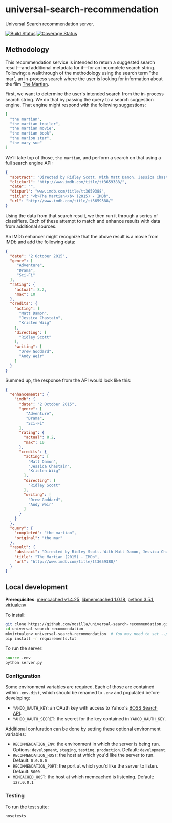 # universal-search-recommendation

Universal Search recommendation server.

[![Build Status](https://travis-ci.org/mozilla/universal-search-recommendation.svg?branch=master)](https://travis-ci.org/mozilla/universal-search-recommendation) [![Coverage Status](https://coveralls.io/repos/mozilla/universal-search-recommendation/badge.svg?branch=master&service=github)](https://coveralls.io/github/mozilla/universal-search-recommendation?branch=master)

## Methodology

This recommendation service is intended to return a suggested search result—and additional metadata for it—for an incomplete search string. Following: a walkthrough of the methodology using the search term "the mar", an in-process search where the user is looking for information about the film [The Martian](http://www.imdb.com/title/tt3659388/).

First, we want to determine the user's intended search from the in-process search string. We do that by passing the query to a search suggestion engine. That engine might respond with the following suggestions:

```json
[
  "the martian",
  "the martian trailer",
  "the martian movie",
  "the martian book",
  "the marion star",
  "the mary sue"
]
```

We'll take top of those, `the martian`, and perform a search on that using a full search engine API:

```json
{
  "abstract": "Directed by Ridley Scott. With Matt Damon, Jessica Chastain, Kristen Wiig, Kate Mara. During a manned mission to Mars, Astronaut Mark Watney is presumed dead after a ...",
  "clickurl": "http://www.imdb.com/title/tt3659388/",
  "date": "",
  "dispurl": "www.imdb.com/title/tt3659388",
  "title": "<b>The Martian</b> (2015) - IMDb",
  "url": "http://www.imdb.com/title/tt3659388/"
}
```

Using the data from that search result, we then run it through a series of classifiers. Each of these attempt to match and enhance results with data from additional sources.

An IMDb enhancer might recognize that the above result is a movie from IMDb and add the following data:

```json
{
  "date": "2 October 2015",
  "genre": [
     "Adventure",
     "Drama",
     "Sci-Fi"
  ],
  "rating": {
    "actual": 8.2,
    "max": 10
  },
  "credits": {
    "acting": [
      "Matt Damon",
      "Jessica Chastain",
      "Kristen Wiig"
    ],
    "directing": [
      "Ridley Scott"
    ],
    "writing": [
      "Drew Goddard",
      "Andy Weir"
    ]
  }
}
```

Summed up, the response from the API would look like this:

```json
{
  "enhancements": {
    "imdb": {
      "date": "2 October 2015",
      "genre": [
         "Adventure",
         "Drama",
         "Sci-Fi"
      ],
      "rating": {
        "actual": 8.2,
        "max": 10
      },
      "credits": {
        "acting": [
          "Matt Damon",
          "Jessica Chastain",
          "Kristen Wiig"
        ],
        "directing": [
          "Ridley Scott"
        ],
        "writing": [
          "Drew Goddard",
          "Andy Weir"
        ]
      }
    }
  },
  "query": {
    "completed": "the martian",
    "original": "the mar"
  },
  "result": {
    "abstract": "Directed by Ridley Scott. With Matt Damon, Jessica Chastain, Kristen Wiig, Kate Mara. During a manned mission to Mars, Astronaut Mark Watney is presumed dead after a ...",
    "title": "The Martian (2015) - IMDb",
    "url": "http://www.imdb.com/title/tt3659388/"
  }
}
```

## Local development

**Prerequisites**: [memcached v1.4.25](http://memcached.org/), [libmemcached 1.0.18](http://libmemcached.org/libMemcached.html), [python 3.5.1](https://www.python.org/), [virtualenv](https://virtualenv.readthedocs.org/en/latest/)

To install:

```sh
git clone https://github.com/mozilla/universal-search-recommendation.git
cd universal-search-recommendation
mkvirtualenv universal-search-recommendation  # You may need to set --python to point to the python 3.5 executable.
pip install -r requirements.txt
```

To run the server:

```sh
source .env
python server.py
```


### Configuration

Some environment variables are required. Each of those are contained within `.env.dist`, which should be renamed to `.env` and populated before developing:

- `YAHOO_OAUTH_KEY`: an OAuth key with access to Yahoo's [BOSS Search API](https://developer.yahoo.com/boss/search/).
- `YAHOO_OAUTH_SECRET`: the secret for the key contained in `YAHOO_OAUTH_KEY`.

Additional confuration can be done by setting these optional environment variables:

- `RECOMMENDATION_ENV`: the environment in which the server is being run. Options: `development`, `staging`, `testing`, `production`. Default: `development`.
- `RECOMMENDATION_HOST`: the host at which you'd like the server to run. Default: `0.0.0.0`
- `RECOMMENDATION_PORT`: the port at which you'd like the server to listen. Default: `5000`
- `MEMCACHED_HOST`: the host at which memcached is listening. Default: `127.0.0.1`


### Testing

To run the test suite:

```sh
nosetests
```
